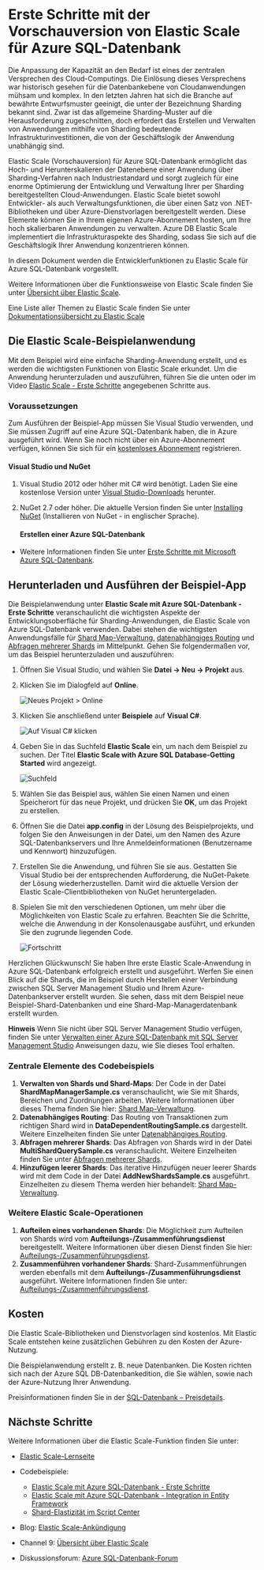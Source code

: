 <properties title="Erste Schritte mit Elastic Scale f&uuml;r Azure SQL-Datenbank" pageTitle="Erste Schritte mit Elastic Scale f&uuml;r Azure SQL-Datenbank" description="Grundlegende Erl&auml;uterung von Elastic Scale f&uuml;r Azure SQL-Datenbank einschlie&szlig;lich einer einfachen Beispiel-App." metaKeywords="sharding scaling, Azure SQL DB sharding, elastic scale" services="sql-database" documentationCenter="" manager="jhubbard" authors="sidneyh@microsoft.com"/>

<tags ms.service="sql-database" ms.workload="sql-database" ms.tgt_pltfrm="na" ms.devlang="na" ms.topic="article" ms.date="10/02/2014" ms.author="sidneyh" />

# Erste Schritte mit der Vorschauversion von Elastic Scale für Azure SQL-Datenbank

Die Anpassung der Kapazität an den Bedarf ist eines der zentralen Versprechen des Cloud-Computings. Die Einlösung dieses Versprechens war historisch gesehen für die Datenbankebene von Cloudanwendungen mühsam und komplex. In den letzten Jahren hat sich die Branche auf bewährte Entwurfsmuster geeinigt, die unter der Bezeichnung Sharding bekannt sind. Zwar ist das allgemeine Sharding-Muster auf die Herausforderung zugeschnitten, doch erfordert das Erstellen und Verwalten von Anwendungen mithilfe von Sharding bedeutende Infrastrukturinvestitionen, die von der Geschäftslogik der Anwendung unabhängig sind.

Elastic Scale (Vorschauversion) für Azure SQL-Datenbank ermöglicht das Hoch- und Herunterskalieren der Datenebene einer Anwendung über Sharding-Verfahren nach Industriestandard und sorgt zugleich für eine enorme Optimierung der Entwicklung und Verwaltung Ihrer per Sharding bereitgestellten Cloud-Anwendungen. Elastic Scale bietet sowohl Entwickler- als auch Verwaltungsfunktionen, die über einen Satz von .NET-Bibliotheken und über Azure-Dienstvorlagen bereitgestellt werden. Diese Elemente können Sie in Ihrem eigenen Azure-Abonnement hosten, um Ihre hoch skalierbaren Anwendungen zu verwalten. Azure DB Elastic Scale implementiert die Infrastrukturaspekte des Sharding, sodass Sie sich auf die Geschäftslogik Ihrer Anwendung konzentrieren können.

In diesem Dokument werden die Entwicklerfunktionen zu Elastic Scale für Azure SQL-Datenbank vorgestellt.

Weitere Informationen über die Funktionsweise von Elastic Scale finden Sie unter [Übersicht über Elastic Scale][Übersicht über Elastic Scale].

Eine Liste aller Themen zu Elastic Scale finden Sie unter [Dokumentationsübersicht zu Elastic Scale][Dokumentationsübersicht zu Elastic Scale]

## Die Elastic Scale-Beispielanwendung

Mit dem Beispiel wird eine einfache Sharding-Anwendung erstellt, und es werden die wichtigsten Funktionen von Elastic Scale erkundet. Um die Anwendung herunterzuladen und auszuführen, führen Sie die unten oder im Video [Elastic Scale - Erste Schritte][Elastic Scale - Erste Schritte] angegebenen Schritte aus.

### Voraussetzungen

Zum Ausführen der Beispiel-App müssen Sie Visual Studio verwenden, und Sie müssen Zugriff auf eine Azure SQL-Datenbank haben, die in Azure ausgeführt wird. Wenn Sie noch nicht über ein Azure-Abonnement verfügen, können Sie sich für ein [kostenloses Abonnement][kostenloses Abonnement] registrieren.

#### Visual Studio und NuGet

1.  Visual Studio 2012 oder höher mit C# wird benötigt. Laden Sie eine kostenlose Version unter [Visual Studio-Downloads][Visual Studio-Downloads] herunter.
2.  NuGet 2.7 oder höher. Die aktuelle Version finden Sie unter [Installing NuGet][Installing NuGet] (Installieren von NuGet - in englischer Sprache).

    #### Erstellen einer Azure SQL-Datenbank

-   Weitere Informationen finden Sie unter [Erste Schritte mit Microsoft Azure SQL-Datenbank][Erste Schritte mit Microsoft Azure SQL-Datenbank].

## Herunterladen und Ausführen der Beispiel-App

Die Beispielanwendung unter **Elastic Scale mit Azure SQL-Datenbank - Erste Schritte** veranschaulicht die wichtigsten Aspekte der Entwicklungsoberfläche für Sharding-Anwendungen, die Elastic Scale von Azure SQL-Datenbank verwenden. Dabei stehen die wichtigsten Anwendungsfälle für [Shard Map-Verwaltung][Shard Map-Verwaltung], [datenabhängiges Routing][datenabhängiges Routing] und [Abfragen mehrerer Shards][Abfragen mehrerer Shards] im Mittelpunkt. Gehen Sie folgendermaßen vor, um das Beispiel herunterzuladen und auszuführen:

1.  Öffnen Sie Visual Studio, und wählen Sie **Datei -\> Neu -\> Projekt** aus.
2.  Klicken Sie im Dialogfeld auf **Online**.

    ![Neues Projekt \> Online][Neues Projekt \> Online]

3.  Klicken Sie anschließend unter **Beispiele** auf **Visual C#**.

    ![Auf Visual C# klicken][Auf Visual C# klicken]

4.  Geben Sie in das Suchfeld **Elastic Scale** ein, um nach dem Beispiel zu suchen. Der Titel **Elastic Scale with Azure SQL Database-Getting Started** wird angezeigt.

    ![Suchfeld][Suchfeld]

5.  Wählen Sie das Beispiel aus, wählen Sie einen Namen und einen Speicherort für das neue Projekt, und drücken Sie **OK**, um das Projekt zu erstellen.
6.  Öffnen Sie die Datei **app.config** in der Lösung des Beispielprojekts, und folgen Sie den Anweisungen in der Datei, um den Namen des Azure SQL-Datenbankservers und Ihre Anmeldeinformationen (Benutzername und Kennwort) hinzuzufügen.
7.  Erstellen Sie die Anwendung, und führen Sie sie aus. Gestatten Sie Visual Studio bei der entsprechenden Aufforderung, die NuGet-Pakete der Lösung wiederherzustellen. Damit wird die aktuelle Version der Elastic Scale-Clientbibliotheken von NuGet heruntergeladen.
8.  Spielen Sie mit den verschiedenen Optionen, um mehr über die Möglichkeiten von Elastic Scale zu erfahren. Beachten Sie die Schritte, welche die Anwendung in der Konsolenausgabe ausführt, und erkunden Sie den zugrunde liegenden Code.

    ![Fortschritt][Fortschritt]

Herzlichen Glückwunsch! Sie haben Ihre erste Elastic Scale-Anwendung in Azure SQL-Datenbank erfolgreich erstellt und ausgeführt. Werfen Sie einen Blick auf die Shards, die im Beispiel durch Herstellen einer Verbindung zwischen SQL Server Management Studio und Ihrem Azure-Datenbankserver erstellt wurden. Sie sehen, dass mit dem Beispiel neue Beispiel-Shard-Datenbanken und eine Shard-Map-Managerdatenbank erstellt wurden.

**Hinweis** Wenn Sie nicht über SQL Server Management Studio verfügen, finden Sie unter [Verwalten einer Azure SQL-Datenbank mit SQL Server Management Studio][Verwalten einer Azure SQL-Datenbank mit SQL Server Management Studio] Anweisungen dazu, wie Sie dieses Tool erhalten.

### Zentrale Elemente des Codebeispiels

1.  **Verwalten von Shards und Shard-Maps**: Der Code in der Datei **ShardMapManagerSample.cs** veranschaulicht, wie Sie mit Shards, Bereichen und Zuordnungen arbeiten. Weitere Informationen über dieses Thema finden Sie hier: [Shard Map-Verwaltung][Shard Map-Verwaltung].
2.  **Datenabhängiges Routing**: Das Routing von Transaktionen zum richtigen Shard wird in **DataDependentRoutingSample.cs** dargestellt. Weitere Einzelheiten finden Sie unter [Datenabhängiges Routing][datenabhängiges Routing].
3.  **Abfragen mehrerer Shards**: Das Abfragen von Shards wird in der Datei **MultiShardQuerySample.cs** veranschaulicht. Weitere Einzelheiten finden Sie unter [Abfragen mehrerer Shards][Abfragen mehrerer Shards].
4.  **Hinzufügen leerer Shards**: Das iterative Hinzufügen neuer leerer Shards wird mit dem Code in der
    Datei **AddNewShardsSample.cs** ausgeführt. Einzelheiten zu diesem Thema werden hier behandelt: [Shard Map-Verwaltung][Shard Map-Verwaltung].

### Weitere Elastic Scale-Operationen

1.  **Aufteilen eines vorhandenen Shards**: Die Möglichkeit zum Aufteilen von Shards wird vom **Aufteilungs-/Zusammenführungsdienst** bereitgestellt. Weitere Informationen über diesen Dienst finden Sie hier: [Aufteilungs-/Zusammenführungsdienst][Aufteilungs-/Zusammenführungsdienst].
2.  **Zusammenführen vorhandener Shards**: Shard-Zusammenführungen werden ebenfalls mit dem **Aufteilungs-/Zusammenführungsdienst** ausgeführt. Weitere Informationen finden Sie unter: [Aufteilungs-/Zusammenführungsdienst][Aufteilungs-/Zusammenführungsdienst].

## Kosten

Die Elastic Scale-Bibliotheken und Dienstvorlagen sind kostenlos. Mit Elastic Scale entstehen keine zusätzlichen Gebühren zu den Kosten der Azure-Nutzung.

Die Beispielanwendung erstellt z. B. neue Datenbanken. Die Kosten richten sich nach der Azure SQL DB-Datenbankedition, die Sie wählen, sowie nach der Azure-Nutzung Ihrer Anwendung.

Preisinformationen finden Sie in der [SQL-Datenbank – Preisdetails][SQL-Datenbank – Preisdetails].

## Nächste Schritte

Weitere Informationen über die Elastic Scale-Funktion finden Sie unter:

-   [Elastic Scale-Lernseite][Dokumentationsübersicht zu Elastic Scale]
-   Codebeispiele:

    -   [Elastic Scale mit Azure SQL-Datenbank - Erste Schritte][Elastic Scale mit Azure SQL-Datenbank - Erste Schritte]
    -   [Elastic Scale mit Azure SQL-Datenbank - Integration in Entity Framework][Elastic Scale mit Azure SQL-Datenbank - Integration in Entity Framework]
    -   [Shard-Elastizität im Script Center][Shard-Elastizität im Script Center]
-   Blog: [Elastic Scale-Ankündigung][Elastic Scale-Ankündigung]
-   Channel 9: [Übersicht über Elastic Scale][1]
-   Diskussionsforum: [Azure SQL-Datenbank-Forum][Azure SQL-Datenbank-Forum]

<!--Anchors--> <!--Image references-->

  [Übersicht über Elastic Scale]: http://go.microsoft.com/?linkid=9862592
  [Dokumentationsübersicht zu Elastic Scale]: ./sql-database-elastic-scale-documentation-map.md
  [Elastic Scale - Erste Schritte]: http://go.microsoft.com/?linkid=9862983
  [kostenloses Abonnement]: http://azure.microsoft.com/de-de/pricing/free-trial/
  [Visual Studio-Downloads]: http://www.visualstudio.com/de-de/downloads/download-visual-studio-vs.aspx
  [Installing NuGet]: http://docs.nuget.org/docs/start-here/installing-nuget
  [Erste Schritte mit Microsoft Azure SQL-Datenbank]: http://azure.microsoft.com/de-de/documentation/articles/sql-database-get-started/
  [Shard Map-Verwaltung]: http://go.microsoft.com/?linkid=9862595
  [datenabhängiges Routing]: http://go.microsoft.com/?linkid=9862596
  [Abfragen mehrerer Shards]: http://go.microsoft.com/?linkid=9862597
  [Neues Projekt \> Online]: ./media/sql-database-elastic-scale-get-started/click-online.png
  [Auf Visual C# klicken]: ./media/sql-database-elastic-scale-get-started/click-CSharp.png
  [Suchfeld]: ./media/sql-database-elastic-scale-get-started/newProject.png
  [Fortschritt]: ./media/sql-database-elastic-scale-get-started/output2.png
  [Verwalten einer Azure SQL-Datenbank mit SQL Server Management Studio]: http://azure.microsoft.com/de-de/documentation/articles/sql-database-manage-azure-ssms/
  [Aufteilungs-/Zusammenführungsdienst]: http://go.microsoft.com/?linkid=9862795
  [SQL-Datenbank – Preisdetails]: http://azure.microsoft.com/de-de/pricing/details/sql-database/
  [Elastic Scale mit Azure SQL-Datenbank - Erste Schritte]: http://code.msdn.microsoft.com/Elastic-Scale-with-Azure-a80d8dc6?SRC=VSIDE
  [Elastic Scale mit Azure SQL-Datenbank - Integration in Entity Framework]: http://code.msdn.microsoft.com/Elastic-Scale-with-Azure-bae904ba?SRC=VSIDE
  [Shard-Elastizität im Script Center]: http://go.microsoft.com/?linkid=9862617
  [Elastic Scale-Ankündigung]: http://go.microsoft.com/?linkid=9862608
  [1]: http://go.microsoft.com/?linkid=9862609
  [Azure SQL-Datenbank-Forum]: http://social.msdn.microsoft.com/forums/azure/de-de/home?forum=ssdsgetstarted
